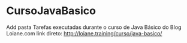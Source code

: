 # CursoJavaBasico
Add pasta
Tarefas executadas durante o curso de Java Básico do Blog Loiane.com
link direto: http://loiane.training/curso/java-basico/
